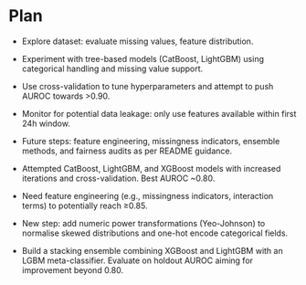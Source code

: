 # Plan

- Explore dataset: evaluate missing values, feature distribution.
- Experiment with tree-based models (CatBoost, LightGBM) using categorical handling and missing value support.
- Use cross-validation to tune hyperparameters and attempt to push AUROC towards >0.90.
- Monitor for potential data leakage: only use features available within first 24h window.
- Future steps: feature engineering, missingness indicators, ensemble methods, and fairness audits as per README guidance.

- Attempted CatBoost, LightGBM, and XGBoost models with increased iterations and cross-validation. Best AUROC ~0.80.
- Need feature engineering (e.g., missingness indicators, interaction terms) to potentially reach ≥0.85.

- New step: add numeric power transformations (Yeo-Johnson) to normalise skewed
  distributions and one-hot encode categorical fields.
- Build a stacking ensemble combining XGBoost and LightGBM with an LGBM
  meta-classifier. Evaluate on holdout AUROC aiming for improvement beyond 0.80.
